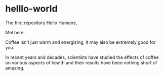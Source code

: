 # helllo-world
The first repository
Hello Humans,

Mel here. 

Coffee isn’t just warm and energizing, it may also be extremely good for you.

In recent years and decades, scientists have studied the effects of coffee on various aspects of health and their results have been nothing short of amazing.

